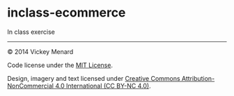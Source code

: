 inclass-ecommerce
=================

In class exercise

---
© 2014 Vickey Menard

Code license under the [MIT License](LICENSE).

Design, imagery and text licensed under [Creative Commons Attribution-NonCommercial 4.0 International (CC BY-NC 4.0)](http://creativecommons.org/licenses/by-nc/4.0/).